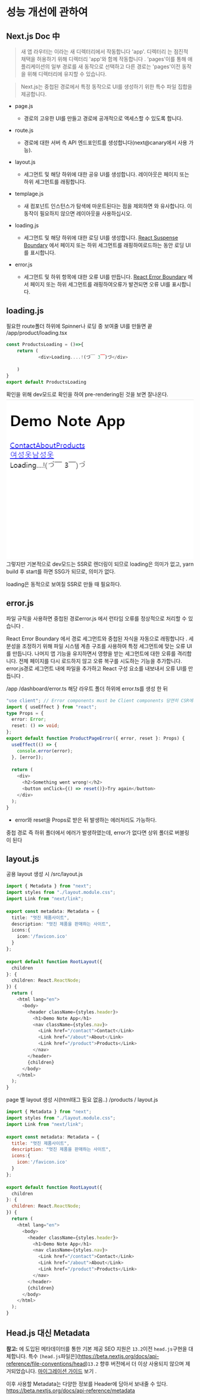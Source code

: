 # 성능 개선에 관하여

## Next.js Doc 中
>새 앱 라우터는 이라는 새 디렉터리에서 작동합니다 'app'. 디렉터리 는 점진적 채택을 허용하기 위해 디렉터리 'app'와 함께 작동합니다 . 'pages'이를 통해 애플리케이션의 일부 경로를 새 동작으로 선택하고 다른 경로는 'pages'이전 동작을 위해 디렉터리에 유지할 수 있습니다.

>Next.js는 중첩된 경로에서 특정 동작으로 UI를 생성하기 위한 특수 파일 집합을 제공합니다.
- page.js
    * 경로의 고유한 UI를 만들고 경로에 공개적으로 액세스할 수 있도록 합니다.

- route.js
    * 경로에 대한 서버 측 API 엔드포인트를 생성합니다(next@canary에서 사용 가능).

- layout.js
    * 세그먼트 및 해당 하위에 대한 공유 UI를 생성합니다. 레이아웃은 페이지 또는 하위 세그먼트를 래핑합니다.

- templage.js
    * 새 컴포넌트 인스턴스가 탐색에 마운트된다는 점을 제외하면 와 유사합니다. 이 동작이 필요하지 않으면 레이아웃을 사용하십시오.

- loading.js
    * 세그먼트 및 해당 하위에 대한 로딩 UI를 생성합니다. [React Suspense Boundary](https://beta.reactjs.org/apis/react/Suspense#suspense)
에서 페이지 또는 하위 세그먼트를 래핑하여로드하는 동안 로딩 UI를 표시합니다.

- error.js
    * 세그먼트 및 하위 항목에 대한 오류 UI를 만듭니다. [React Error Boundary](https://reactjs.org/docs/error-boundaries.html)
에서 페이지 또는 하위 세그먼트를 래핑하여오류가 발견되면 오류 UI를 표시합니다.

## loading.js
필요한 route폴더 하위에 Spinner나 로딩 중 보여줄 UI를 만들면 끝 
/app/product/loading.tsx
```ts
const ProductsLoading = ()=>{
    return (
            <div>Loading....!(づ￣ 3￣)づ</div>

    )
}
export default ProductsLoading
```
확인을 위해 dev모드로 확인을 하여 pre-rendering된 것을 보면 잘나온다.
![loading devmode](/public/images/post-contents/loading-devmode.png)
그렇지만 기본적으로 dev모드는 SSR로 렌더링이 되므로 loading은 의미가 없고, yarn build 후 start를 하면 SSG가 되므로, 의미가 없다.

loading은 동적으로 보여질 SSR로 만들 때 필요하다.

## error.js
파일 규칙을 사용하면 중첩된 경로error.js 에서 런타임 오류를 정상적으로 처리할 수 있습니다 .

React Error Boundary 에서 경로 세그먼트와 중첩된 자식을 자동으로 래핑합니다 .
세분성을 조정하기 위해 파일 시스템 계층 구조를 사용하여 특정 세그먼트에 맞는 오류 UI를 만듭니다.
나머지 앱 기능을 유지하면서 영향을 받는 세그먼트에 대한 오류를 격리합니다.
전체 페이지를 다시 로드하지 않고 오류 복구를 시도하는 기능을 추가합니다.
error.js경로 세그먼트 내에 파일을 추가하고 React 구성 요소를 내보내서 오류 UI를 만듭니다 .

/app /dashboard/error.ts
해당 라우트 폴더 하위에 error.ts를 생성 한 뒤
```ts
"use client"; // Error components must be Client components 당연히 CSR에서 발생 할 문제
import { useEffect } from "react";
type Props = {
  error: Error;
  reset: () => void;
};
export default function ProductPageError({ error, reset }: Props) {
  useEffect(() => {
    console.error(error);
  }, [error]);

  return (
    <div>
      <h2>Something went wrong!</h2>
      <button onClick={() => reset()}>Try again</button>
    </div>
  );
}

```

- error와 reset을 Props로 받은 뒤 발생하는 에러처리도 가능하다.

중첩 경로 즉 하위 폴더에서 에러가 발생하였는데, error가 없다면 상위 폴더로 버블링이 된다 

## layout.js

공용 layout 생성 시
/src/layout.js

```ts
import { Metadata } from "next";
import styles from "./layout.module.css";
import Link from "next/link";

export const metadata: Metadata = {
  title: "멋진 제품사이트",
  description: "멋진 제품을 판매하는 사이트",
  icons:{
    icon:'/favicon.ico'
  }
};

export default function RootLayout({
  children
}: {
  children: React.ReactNode;
}) {
  return (
    <html lang="en">
      <body>
        <header className={styles.header}>
          <h1>Demo Note App</h1>
          <nav className={styles.nav}>
            <Link href="/contact">Contact</Link>
            <Link href="/about">About</Link>
            <Link href="/product">Products</Link>
          </nav>
        </header>
        {children}
      </body>
    </html>
  );
}
```

page 별 layout 생성 시(html태그 필요 없음..)
/products / layout.js

```js
import { Metadata } from "next";
import styles from "./layout.module.css";
import Link from "next/link";

export const metadata: Metadata = {
  title: "멋진 제품사이트",
  description: "멋진 제품을 판매하는 사이트",
  icons:{
    icon:'/favicon.ico'
  }
};

export default function RootLayout({
  children
}: {
  children: React.ReactNode;
}) {
  return (
    <html lang="en">
      <body>
        <header className={styles.header}>
          <h1>Demo Note App</h1>
          <nav className={styles.nav}>
            <Link href="/contact">Contact</Link>
            <Link href="/about">About</Link>
            <Link href="/product">Products</Link>
          </nav>
        </header>
        {children}
      </body>
    </html>
  );
}
```
##  Head.js 대신 Metadata
**참고:** 에 도입된 메타데이터를 통한 기본 제공 SEO 지원은 `13.2`이전 `head.js`구현을 대체합니다. 특수 `[head.js`파일은](https://beta.nextjs.org/docs/api-reference/file-conventions/head)`13.2` 향후 버전에서 더 이상 사용되지 않으며 제거되었습니다. [마이그레이션 가이드](https://beta.nextjs.org/docs/api-reference/file-conventions/head#migration-guide) 보기 .

이후 사용할 Metadata는 다양한 정보를 Header에 담아서 보내줄 수 있다.
https://beta.nextjs.org/docs/api-reference/metadata